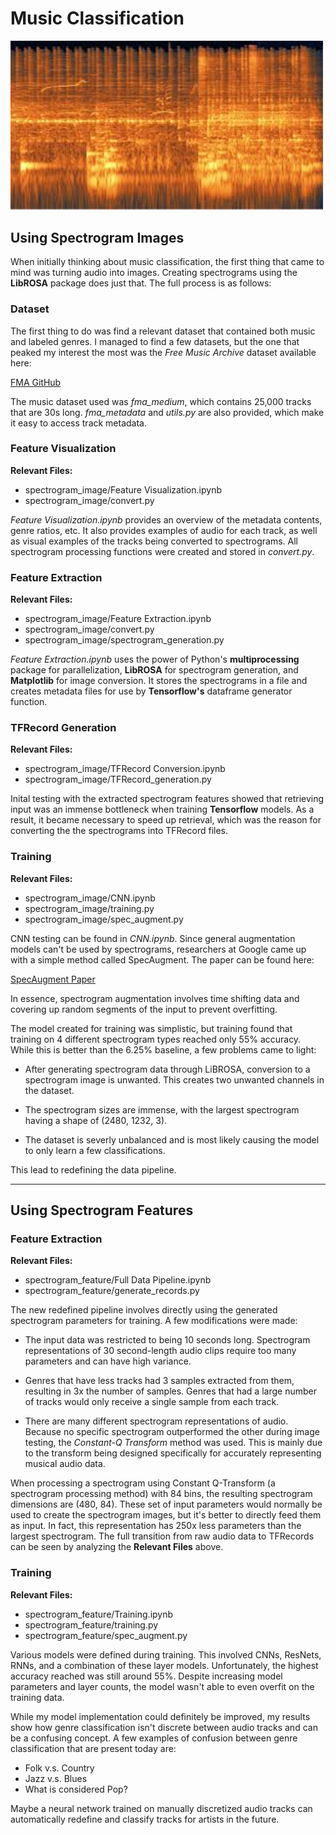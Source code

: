 # Music Classification

<img src="./spectrogram_example.jpg" width="500" />

## Using Spectrogram Images

When initially thinking about music classification, the first thing that came to mind was turning audio into images. Creating spectrograms using the **LibROSA** package does just that. The full process is as follows:

### Dataset

The first thing to do was find a relevant dataset that contained both music and labeled genres. I managed to find a few datasets, but the one that peaked my interest the most was the *Free Music Archive* dataset available here:

[FMA GitHub](https://github.com/mdeff/fma)

The music dataset used was *fma_medium*, which contains 25,000 tracks that are 30s long. *fma_metadata* and *utils<span>.</span>py* are also provided, which make it easy to access track metadata.

### Feature Visualization

**Relevant Files:**
* spectrogram_image/Feature Visualization.ipynb
* spectrogram_image/convert.py


*Feature Visualization<span>.</span>ipynb* provides an overview of the metadata contents, genre ratios, etc. It also provides examples of audio for each track, as well as visual examples of the tracks being converted to spectrograms. All spectrogram processing functions were created and stored in *convert<span>.</span>py*.

### Feature Extraction

**Relevant Files:**
* spectrogram_image/Feature Extraction.ipynb
* spectrogram_image/convert.py
* spectrogram_image/spectrogram_generation.py

*Feature Extraction<span>.</span>ipynb* uses the power of Python's **multiprocessing** package for parallelization, **LibROSA** for spectrogram generation, and **Matplotlib** for image conversion. It stores the spectrograms in a file and creates metadata files for use by **Tensorflow's** dataframe generator function.

### TFRecord Generation

**Relevant Files:**
* spectrogram_image/TFRecord Conversion.ipynb
* spectrogram_image/TFRecord_generation.py

Inital testing with the extracted spectrogram features showed that retrieving input was an immense bottleneck when training **Tensorflow** models. As a result, it became necessary to speed up retrieval, which was the reason for converting the the spectrograms into TFRecord files. 

### Training

**Relevant Files:**
* spectrogram_image/CNN.ipynb
* spectrogram_image/training.py
* spectrogram_image/spec_augment.py

CNN testing can be found in *CNN.ipynb*. Since general augmentation models can't be used by spectrograms, researchers at Google came up with a simple method called SpecAugment. The paper can be found here:

[SpecAugment Paper](https://arxiv.org/abs/1904.08779)

In essence, spectrogram augmentation involves time shifting data and covering up random segments of the input to prevent overfitting. 

 The model created for training was simplistic, but training found that training on 4 different spectrogram types reached only 55% accuracy. While this is better than the 6.25% baseline, a few problems came to light:

* After generating spectrogram data through LiBROSA, conversion to a spectrogram image is unwanted. This creates two unwanted channels in the dataset.

* The spectrogram sizes are immense, with the largest spectrogram having a shape of (2480, 1232, 3).

* The dataset is severly unbalanced and is most likely causing the model to only learn a few classifications.

This lead to redefining the data pipeline.

----

## Using Spectrogram Features

### Feature Extraction

**Relevant Files:**
* spectrogram_feature/Full Data Pipeline.ipynb
* spectrogram_feature/generate_records.py


The new redefined pipeline involves directly using the generated spectrogram parameters for training. A few modifications were made:

* The input data was restricted to being 10 seconds long. Spectrogram representations of 30 second-length audio clips require too many parameters and can have high variance.

* Genres that have less tracks had 3 samples extracted from them, resulting in 3x the number of samples. Genres that had a large number of tracks would only receive a single sample from each track.

* There are many different spectrogram representations of audio. Because no specific spectrogram outperformed the other during image testing, the *Constant-Q Transform* method was used. This is mainly due to the transform being designed specifically for accurately representing musical audio data.

When processing a spectrogram using Constant Q-Transform (a spectrogram processing method) with 84 bins, the resulting spectrogram dimensions are (480, 84). These set of input parameters would normally be used to create the spectrogram images, but it's better to directly feed them as input. In fact, this representation has 250x less parameters than the largest spectrogram. The full transition from raw audio data to TFRecords can be seen by analyzing the **Relevant Files** above.

### Training

**Relevant Files:**
* spectrogram_feature/Training.ipynb
* spectrogram_feature/training.py
* spectrogram_feature/spec_augment.py

Various models were defined during training. This involved CNNs, ResNets, RNNs, and a combination of these layer models. Unfortunately, the highest accuracy reached was still around 55%. Despite increasing model parameters and layer counts, the model wasn't able to even overfit on the training data. 

While my model implementation could definitely be improved, my results show how genre classification isn't discrete between audio tracks and can be a confusing concept. A few examples of confusion between genre classification that are present today are:

* Folk v.s. Country
* Jazz v.s. Blues
* What is considered Pop?

Maybe a neural network trained on manually discretized audio tracks can automatically redefine and classify tracks for artists in the future.

